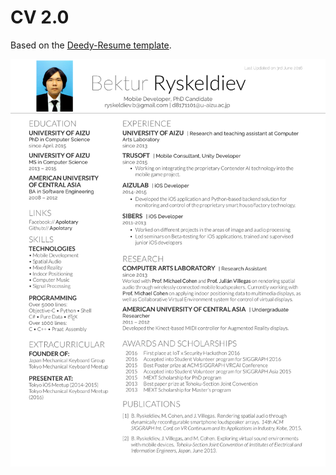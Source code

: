 # CV 2.0

Based on the [Deedy-Resume template](https://github.com/deedy/Deedy-Resume).

![Screenshot](https://raw.githubusercontent.com/Apolotary/CV2/master/OpenFonts/sample-image.png?token=AAr_51ecj8bcaAmfnTJ-RI-cHKTS-aj0ks5XWl5mwA%3D%3D)

